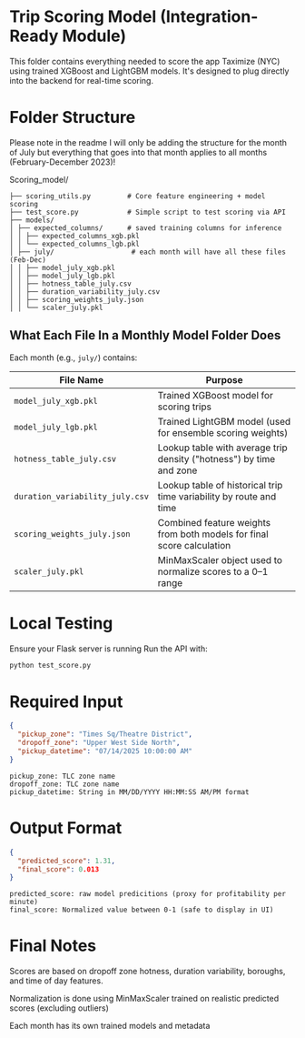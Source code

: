 #  Trip Scoring Model (Integration-Ready Module)

This folder contains everything needed to score the app Taximize (NYC) using trained XGBoost and LightGBM models. It's designed to plug directly into the backend for real-time scoring.

# Folder Structure

Please note in the readme I will only be adding the structure for the month of July but everything that goes into that month applies to all months (February-December 2023)! 

Scoring_model/

```
├── scoring_utils.py         # Core feature engineering + model scoring
├── test_score.py            # Simple script to test scoring via API
├── models/
│ ├── expected_columns/      # saved training columns for inference
│ │ ├── expected_columns_xgb.pkl  
│ │ └── expected_columns_lgb.pkl
│ ├── july/                   # each month will have all these files (Feb-Dec)
│ │ ├── model_july_xgb.pkl
│ │ ├── model_july_lgb.pkl
│ │ ├── hotness_table_july.csv
│ │ ├── duration_variability_july.csv
│ │ ├── scoring_weights_july.json
│ │ └── scaler_july.pkl

```
## What Each File In a Monthly Model Folder Does
Each month (e.g., `july/`) contains:

| File Name                       | Purpose                                                                  |
|---------------------------------|--------------------------------------------------------------------------|
| `model_july_xgb.pkl`            | Trained XGBoost model for scoring trips                                  |
| `model_july_lgb.pkl`            | Trained LightGBM model (used for ensemble scoring weights)               |
| `hotness_table_july.csv`        | Lookup table with average trip density ("hotness") by time and zone      |
| `duration_variability_july.csv` | Lookup table of historical trip time variability by route and time       |
| `scoring_weights_july.json`     | Combined feature weights from both models for final score calculation    |
| `scaler_july.pkl`               | MinMaxScaler object used to normalize scores to a 0–1 range              |


# Local Testing

Ensure your Flask server is running
Run the API with: 

```bash
python test_score.py
```

# Required Input 

```json
{
  "pickup_zone": "Times Sq/Theatre District",
  "dropoff_zone": "Upper West Side North",
  "pickup_datetime": "07/14/2025 10:00:00 AM"
}
```
``` text
pickup_zone: TLC zone name
dropoff_zone: TLC zone name 
pickup_datetime: String in MM/DD/YYYY HH:MM:SS AM/PM format
```

# Output Format

```json
{
  "predicted_score": 1.31,
  "final_score": 0.013
}
```
```text
predicted_score: raw model predicitions (proxy for profitability per minute)
final_score: Normalized value between 0-1 (safe to display in UI)
```

# Final Notes 

Scores are based on dropoff zone hotness, duration variability, boroughs, and time of day features.

Normalization is done using MinMaxScaler trained on realistic predicted scores (excluding outliers)

Each month has its own trained models and metadata
